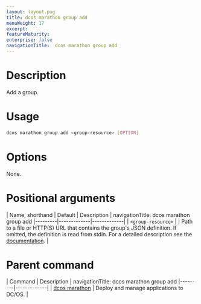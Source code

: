 ```yaml
---
layout: layout.pug
title: dcos marathon group add
menuWeight: 17
excerpt:
featureMaturity:
enterprise: false
navigationTitle:  dcos marathon group add
---
```


<!-- This source repo for this topic is https://github.com/dcos/dcos-docs -->


# Description
Add a group.

# Usage

```bash
dcos marathon group add <group-resource> [OPTION]
```

# Options

None.

# Positional arguments

| Name, shorthand | Default | Description |
navigationTitle:  dcos marathon group add
|---------|-------------|-------------|
| `<group-resource>`   |             |  Path to a file or HTTP(S) URL that contains the group's JSON definition. If omitted, the definition is read from stdin. For a detailed description see the [documentation](/docs/1.9/deploying-services/marathon-api/). |

# Parent command

| Command | Description |
navigationTitle:  dcos marathon group add
|---------|-------------|
| [dcos marathon](/docs/1.9/cli/command-reference/dcos-marathon/) | Deploy and manage applications to DC/OS. |

<!-- # Examples -->
